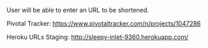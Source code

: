 User will be able to enter an URL to be shortened.

Pivotal Tracker:
https://www.pivotaltracker.com/n/projects/1047286

Heroku URLs
Staging:
http://sleepy-inlet-9360.herokuapp.com/
